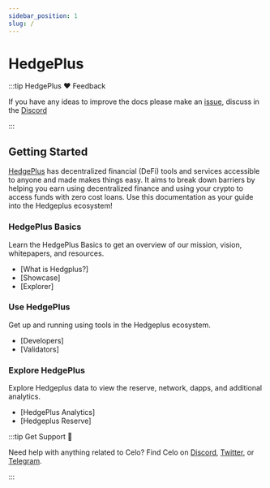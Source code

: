```yaml
---
sidebar_position: 1
slug: / 
---
```


# HedgePlus

:::tip HedgePlus ❤️ Feedback

If you have any ideas to improve the docs please make an [issue](https://github.com/hedgeplus-io/docs/issues/new), discuss in the [Discord](https://discord.gg/XUG5CHEH)

:::


## Getting Started

[HedgePlus](https://hedgeplus.io/) has decentralized financial (DeFi) tools and services accessible to anyone and made makes things easy. It aims to break down barriers by helping you earn using decentralized finance and using your crypto to access funds with zero cost loans.  Use this documentation as your guide into the Hedgeplus ecosystem!

### HedgePlus Basics

Learn the HedgePlus Basics to get an overview of our mission, vision, whitepapers, and resources.

- [What is Hedgplus?]
- [Showcase]
- [Explorer]


### Use HedgePlus

Get up and running using tools in the Hedgeplus ecosystem.

- [Developers]
- [Validators]


### Explore HedgePlus

Explore Hedgeplus data to view the reserve, network, dapps, and additional analytics.

- [HedgePlus Analytics]
- [Hedgeplus Reserve]



:::tip Get Support 💬

Need help with anything related to Celo? Find Celo on [Discord](https://discord.gg/XUG5CHEH), [Twitter](https://twitter.com/hedgeplus_io), or [Telegram](https://t.me/hedgeplus_io).

:::
